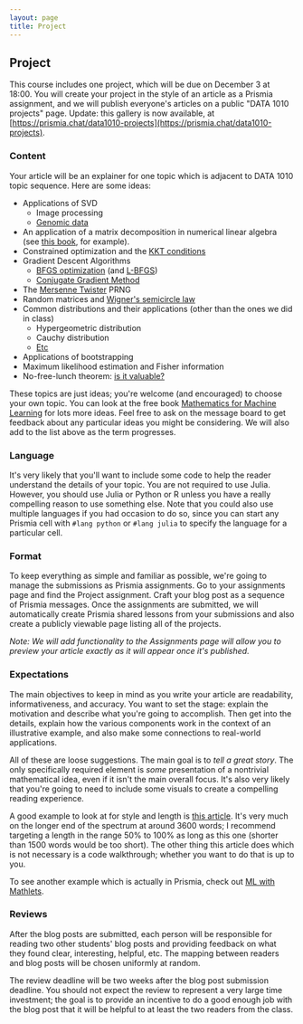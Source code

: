 ```yaml
---
layout: page
title: Project
---
```


## Project


This course includes one project, which will be due on December 3 at 18:00. You will create your project in the style of an article as a Prismia assignment, and we will publish everyone's articles on a public "DATA 1010 projects" page. Update: this gallery is now available, at [https://prismia.chat/data1010-projects](https://prismia.chat/data1010-projects).

### Content

Your article will be an explainer for one topic which is adjacent to DATA 1010 topic sequence. Here are some ideas:

* Applications of SVD
  - Image processing
  - [Genomic data](https://www.ncbi.nlm.nih.gov/pmc/articles/PMC27718/pdf/pq010101.pdf)
* An application of a matrix decomposition in numerical linear algebra (see [this book](https://www.amazon.com/Numerical-Linear-Algebra-Introduction-Undergraduate/dp/3319742213), for example).
* Constrained optimization and the [KKT conditions](https://en.wikipedia.org/wiki/Karush–Kuhn–Tucker_conditions)
* Gradient Descent Algorithms
  - [BFGS optimization](https://en.wikipedia.org/wiki/Broyden–Fletcher–Goldfarb–Shanno_algorithm) (and [L-BFGS](https://en.wikipedia.org/wiki/Limited-memory_BFGS))
  - [Conjugate Gradient Method](https://en.wikipedia.org/wiki/Conjugate_gradient_method)
* The [Mersenne Twister](https://en.wikipedia.org/wiki/Mersenne_Twister) PRNG
* Random matrices and [Wigner's semicircle law](https://mathworld.wolfram.com/WignersSemicircleLaw.html)
* Common distributions and their applications (other than the ones we did in class)
  - Hypergeometric distribution
  - Cauchy distribution
  - [Etc](https://en.wikipedia.org/wiki/List_of_probability_distributions)
* Applications of bootstrapping
* Maximum likelihood estimation and Fisher information
* No-free-lunch theorem: [is it valuable?](https://peekaboo-vision.blogspot.com/2019/07/dont-cite-no-free-lunch-theorem.html)

These topics are just ideas; you're welcome (and encouraged) to choose your own topic. You can look at the free book [Mathematics for Machine Learning](https://mml-book.github.io) for lots more ideas. Feel free to ask on the message board to get feedback about any particular ideas you might be considering. We will also add to the list above as the term progresses.

### Language

It's very likely that you'll want to include some code to help the reader understand the details of your topic. You are not required to use Julia. However, you should use Julia or Python or R unless you have a really compelling reason to use something else. Note that you could also use multiple languages if you had occasion to do so, since you can start any Prismia cell with `#lang python` or `#lang julia` to specify the language for a particular cell.

### Format

To keep everything as simple and familiar as possible, we're going to manage the submissions as Prismia assignments. Go to your assignments page and find the Project assignment. Craft your blog post as a sequence of Prismia messages. Once the assignments are submitted, we will automatically create Prismia shared lessons from your submissions and also create a publicly viewable page listing all of the projects.

*Note: We will add functionality to the Assignments page will allow you to preview your article exactly as it will appear once it's published.*

### Expectations

The main objectives to keep in mind as you write your article are readability, informativeness, and accuracy. You want to set the stage: explain the motivation and describe what you're going to accomplish. Then get into the details, explain how the various components work in the context of an illustrative example, and also make some connections to real-world applications.

All of these are loose suggestions. The main goal is to *tell a great story*. The only specifically required element is *some* presentation of a nontrivial mathematical idea, even if it isn't the main overall focus. It's also very likely that you're going to need to include some visuals to create a compelling reading experience.

A good example to look at for style and length is [this article](https://towardsdatascience.com/building-a-music-recommendation-engine-with-probabilistic-matrix-factorization-in-pytorch-7d2934067d4a). It's very much on the longer end of the spectrum at around 3600 words; I recommend targeting a length in the range 50% to 100% as long as this one (shorter than 1500 words would be too short). The other thing this article does which is not necessary is a code walkthrough; whether you want to do that is up to you. 

To see another example which is actually in Prismia, check out [ML with Mathlets](https://prismia.chat/shared/ml-with-mathlets).

### Reviews

After the blog posts are submitted, each person will be responsible for reading two other students' blog posts and providing feedback on what they found clear, interesting, helpful, etc. The mapping between readers and blog posts will be chosen uniformly at random.

The review deadline will be two weeks after the blog post submission deadline. You should not expect the review to represent a very large time investment; the goal is to provide an incentive to do a good enough job with the blog post that it will be helpful to at least the two readers from the class.
